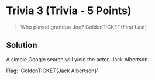 # Trivia 3 (Trivia - 5 Points)

> Who played grandpa Joe?
> GoldenTICKET{First Last}

Solution
--------

A simple Google search will yield the actor, Jack Albertson.

Flag: 'GoldenTICKET{Jack Albertson}'

